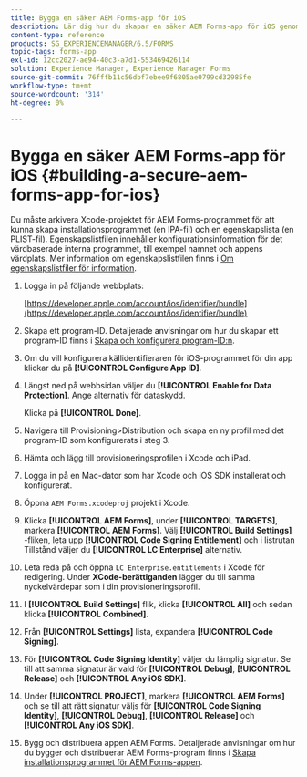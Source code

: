 ```yaml
---
title: Bygga en säker AEM Forms-app för iOS
description: Lär dig hur du skapar en säker AEM Forms-app för iOS genom att arkivera Xcode-projektet. Detta skapar en installationsfil (en .ipa-fil) och en egenskapslista (en .plist-fil).
content-type: reference
products: SG_EXPERIENCEMANAGER/6.5/FORMS
topic-tags: forms-app
exl-id: 12cc2027-ae94-40c3-a7d1-553469426114
solution: Experience Manager, Experience Manager Forms
source-git-commit: 76fffb11c56dbf7ebee9f6805ae0799cd32985fe
workflow-type: tm+mt
source-wordcount: '314'
ht-degree: 0%

---
```


# Bygga en säker AEM Forms-app för iOS {#building-a-secure-aem-forms-app-for-ios}

Du måste arkivera Xcode-projektet för AEM Forms-programmet för att kunna skapa installationsprogrammet (en IPA-fil) och en egenskapslista (en PLIST-fil). Egenskapslistfilen innehåller konfigurationsinformation för det värdbaserade interna programmet, till exempel namnet och appens värdplats. Mer information om egenskapslistfilen finns i [Om egenskapslistfiler för information](https://developer.apple.com/library/ios/#documentation/general/Reference/InfoPlistKeyReference/Articles/AboutInformationPropertyListFiles.html).

1. Logga in på följande webbplats:

   [https://developer.apple.com/account/ios/identifier/bundle](https://developer.apple.com/account/ios/identifier/bundle)

1. Skapa ett program-ID. Detaljerade anvisningar om hur du skapar ett program-ID finns i [Skapa och konfigurera program-ID:n](https://developer.apple.com/library/ios/documentation/IDEs/Conceptual/AppDistributionGuide/MaintainingProfiles/MaintainingProfiles.html).
1. Om du vill konfigurera källidentifieraren för iOS-programmet för din app klickar du på **[!UICONTROL Configure App ID]**.
1. Längst ned på webbsidan väljer du **[!UICONTROL Enable for Data Protection]**. Ange alternativ för dataskydd.

   Klicka på **[!UICONTROL Done]**.

1. Navigera till Provisioning>Distribution och skapa en ny profil med det program-ID som konfigurerats i steg 3.
1. Hämta och lägg till provisioneringsprofilen i Xcode och iPad.
1. Logga in på en Mac-dator som har Xcode och iOS SDK installerat och konfigurerat.
1. Öppna `AEM Forms.xcodeproj` projekt i Xcode.
1. Klicka **[!UICONTROL AEM Forms]**, under **[!UICONTROL TARGETS]**, markera **[!UICONTROL AEM Forms]**. Välj **[!UICONTROL Build Settings]** -fliken, leta upp **[!UICONTROL Code Signing Entitlement]** och i listrutan Tillstånd väljer du **[!UICONTROL LC Enterprise]** alternativ.
1. Leta reda på och öppna `LC Enterprise.entitlements` i Xcode för redigering. Under **XCode-berättiganden** lägger du till samma nyckelvärdepar som i din provisioneringsprofil.
1. I **[!UICONTROL Build Settings]** flik, klicka **[!UICONTROL All]** och sedan klicka **[!UICONTROL Combined]**.
1. Från **[!UICONTROL Settings]** lista, expandera **[!UICONTROL Code Signing]**.
1. För **[!UICONTROL Code Signing Identity]** väljer du lämplig signatur. Se till att samma signatur är vald för **[!UICONTROL Debug]**, **[!UICONTROL Release]** och **[!UICONTROL Any iOS SDK]**.
1. Under **[!UICONTROL PROJECT]**, markera **[!UICONTROL AEM Forms]** och se till att rätt signatur väljs för **[!UICONTROL Code Signing Identity]**, **[!UICONTROL Debug]**, **[!UICONTROL Release]** och **[!UICONTROL Any iOS SDK]**.
1. Bygg och distribuera appen AEM Forms. Detaljerade anvisningar om hur du bygger och distribuerar AEM Forms-program finns i [Skapa installationsprogrammet för AEM Forms-appen](setup-xcode-project-build-installer.md#build-the-installer-for-the-mobile-workspace-app).
